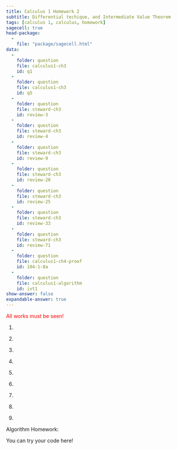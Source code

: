 ```yaml
---
title: Calculus 1 Homework 2
subtitle: Differential techique, and Intermediate Value Theorem
tags: [calculus 1, calculus, homework]
sagecell: true
head-package:
  -
    file: "package/sagecell.html"
data:
  -
    folder: question
    file: calculus1-ch3
    id: q1
  -
    folder: question
    file: calculus1-ch3
    id: q5
  - 
    folder: question
    file: steward-ch3
    id: review-3
  -
    folder: question
    file: steward-ch3
    id: review-4
  -
    folder: question
    file: steward-ch3
    id: review-9
  -
    folder: question
    file: steward-ch3
    id: review-20
  -
    folder: question
    file: steward-ch3
    id: review-25
  -
    folder: question
    file: steward-ch3
    id: review-33
  -
    folder: question
    file: steward-ch3
    id: review-71
  -
    folder: question
    file: calculus1-ch4-proof
    id: 104-1-8a
  -
    folder: question
    file: calculus1-algorithm
    id: ivt1
show-answer: false
expandable-answer: true
---
```

<span style="color:red;">All works must be seen!</span>

1. <div id='question-question-calculus1-ch3-q1'></div>

2. <div id='question-question-steward-ch3-review-3'></div>

3. <div id='question-question-steward-ch3-review-4'></div>

4. <div id='question-question-steward-ch3-review-20'></div>

5. <div id='question-question-steward-ch3-review-25'></div>

6. <div id='question-question-steward-ch3-review-33'></div>

7. <div id='question-question-steward-ch3-review-71'></div>

9. <div id='question-question-calculus1-ch3-q5'></div>

10. <div id='question-question-calculus1-ch4-proof-104-1-8a'></div>

Algorithm Homework:

<div id='question-question-calculus1-algorithm-ivt1'></div>

<div class='compute'>You can try your code here!</div>